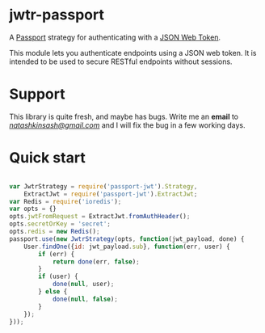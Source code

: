 # jwtr-passport

A [Passport](http://passportjs.org/) strategy for authenticating with a [JSON Web Token](https://jwt.io/).

This module lets you authenticate endpoints using a JSON web token. It is intended to be used to secure RESTful endpoints without sessions.

# Support

This library is quite fresh, and maybe has bugs. Write me an **email** to *natashkinsash@gmail.com* and I will fix the bug in a few working days.

# Quick start

```javascript

var JwtrStrategy = require('passport-jwt').Strategy,
    ExtractJwt = require('passport-jwt').ExtractJwt;
var Redis = require('ioredis');
var opts = {}
opts.jwtFromRequest = ExtractJwt.fromAuthHeader();
opts.secretOrKey = 'secret';
opts.redis = new Redis();
passport.use(new JwtrStrategy(opts, function(jwt_payload, done) {
    User.findOne({id: jwt_payload.sub}, function(err, user) {
        if (err) {
            return done(err, false);
        }
        if (user) {
            done(null, user);
        } else {
            done(null, false);
        }
    });
}));

```

